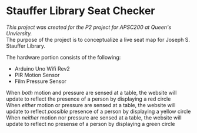 # Stauffer Library Seat Checker
*This project was created for the P2 project for APSC200 at Queen's Unviersity.*  
The purpose of the project is to conceptualize a live seat map for Joseph S. Stauffer Library.  
  
The hardware portion consists of the following:  
- Arduino Uno Wifi Rev2
- PIR Motion Sensor
- Film Pressure Sensor
  

When _both_ motion and pressure are sensed at a table, the website will update to reflect the presence of a person by displaying a red circle  
When _either_ motion or pressure are sensed at a table, the website will update to reflect *possible* presence of a person by displaying a yellow circle  
When _neither_ motion nor pressure are sensed at a table, the website will update to reflect no presense of a person by displaying a green circle  
